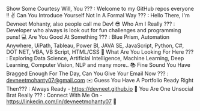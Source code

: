 Show Some Courtesy Will, You ??? : Welcome to my GitHub repos everyone !! ✌️
Can You Introduce Yourself Not In A Formal Way ??? : Hello There, I'm Devneet Mohanty, also people call me Dev! 😎
Who Am I Really ??? : Developer who always is look out for fun challenges and programming puns! 💻
Are You Good At Something ??? : Blue Prism, Automation Anywhere, UiPath, Tableau, Power BI, JAVA SE, JavaScript, Python, C#, DOT NET, VBA, VB Script, HTML/CSS 🙈
What Are You Looking For Here ??? : Exploring Data Science, Artificial Intelligence, Machine Learning, Deep Learning, Computer Vision, NLP and many more.. 📚
Fine Sound You Have Bragged Enough For The Day, Can You Give Your Email Now ??? : devneetmohanty07@gmail.com ✉️
Guess You Have A Portfolio Ready Right Then??? : Always Ready - https://devneet.github.io 🌟
You Are One Unsocial Brat Really ??? : Connect With Me On - https://linkedin.com/in/devneetmohanty07 💼
